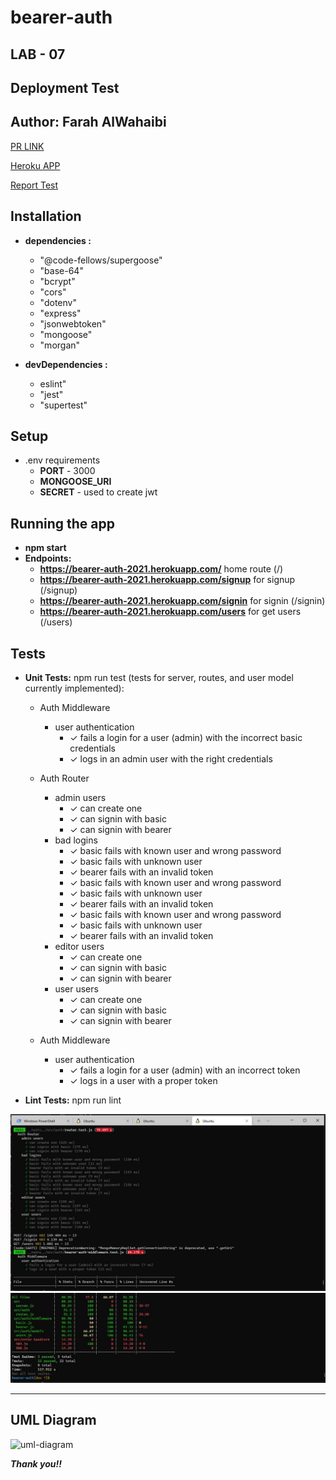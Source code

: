 # bearer-auth

## LAB - 07

## **Deployment Test**
## **Author: Farah AlWahaibi**

[PR LINK](https://github.com/farahalwahaibi/bearer-auth/pull/1)

[Heroku APP](https://bearer-auth-2021.herokuapp.com/)

[Report Test](https://github.com/farahalwahaibi/bearer-auth/actions)



## **Installation**
* **dependencies :**
  * "@code-fellows/supergoose"
  * "base-64"
  * "bcrypt"
  * "cors"
  * "dotenv"
  * "express"
  * "jsonwebtoken"
  * "mongoose"
  * "morgan"

* **devDependencies :**
  * eslint"
  * "jest"
  * "supertest"



## **Setup**
* .env requirements
  * **PORT** - 3000
  * **MONGOOSE_URI**
  * **SECRET** - used to create jwt



## **Running the app**
* **npm start**
* **Endpoints:**
   * **https://bearer-auth-2021.herokuapp.com/** home route (/)
   * **https://bearer-auth-2021.herokuapp.com/signup** for signup (/signup)
   * **https://bearer-auth-2021.herokuapp.com/signin** for signin (/signin)
   * **https://bearer-auth-2021.herokuapp.com/users** for get users (/users)
   


## **Tests**
* **Unit Tests:** npm run test (tests for server, routes, and user model currently implemented):

  * Auth Middleware
    * user authentication
      * ✓ fails a login for a user (admin) with the incorrect basic credentials 
      * ✓ logs in an admin user with the right credentials 
      
  * Auth Router
    * admin users
      * ✓ can create one 
      * ✓ can signin with basic 
      * ✓ can signin with bearer 
    * bad logins
      * ✓ basic fails with known user and wrong password 
      * ✓ basic fails with unknown user 
      * ✓ bearer fails with an invalid token 
      * ✓ basic fails with known user and wrong password  
      * ✓ basic fails with unknown user 
      * ✓ bearer fails with an invalid token 
      * ✓ basic fails with known user and wrong password  
      * ✓ basic fails with unknown user 
      * ✓ bearer fails with an invalid token 
    * editor users
      * ✓ can create one 
      * ✓ can signin with basic 
      * ✓ can signin with bearer 
    * user users
      * ✓ can create one 
      * ✓ can signin with basic 
      * ✓ can signin with bearer 
      
  * Auth Middleware
    * user authentication
      * ✓ fails a login for a user (admin) with an incorrect token 
      * ✓ logs in a user with a proper token
      
* **Lint Tests:** npm run lint

![test1](2.JPG)
![test2](3.JPG)

***

## **UML Diagram**


![uml-diagram](Capture.JPG)


***Thank you!!***
